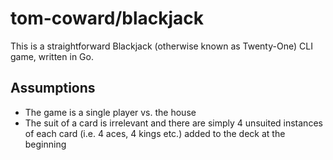 # tom-coward/blackjack
This is a straightforward Blackjack (otherwise known as Twenty-One) CLI game, written in Go.

## Assumptions
- The game is a single player vs. the house
- The suit of a card is irrelevant and there are simply 4 unsuited instances of each card (i.e. 4 aces, 4 kings etc.) added to the deck at the beginning
